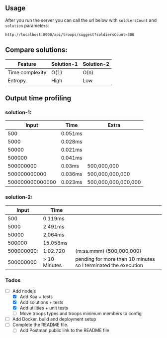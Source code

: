 ## Usage

After you run the server you can call the url below with `soldiersCount` and `solution` parameters:

```
http://localhost:8000/api/troops/suggest?soldiersCount=300
```

## Compare solutions:

| Feature         | Solution-1 | Solution-2 |
|-----------------|------------|------------|
| Time complexity | O(1)       | O(n)       |
| Entropy         | High       | Low        |

## Output time profiling

### solution-1:

| Input           | Time    | Extra               |
|-----------------|---------|---------------------|
| 500             | 0.051ms |                     |
| 5000            | 0.028ms |                     |
| 50000           | 0.021ms |                     |
| 500000          | 0.041ms |                     |
| 500000000       | 0.03ms  | 500,000,000         |
| 500000000000    | 0.036ms | 500,000,000,000     |
| 500000000000000 | 0.023ms | 500,000,000,000,000 |

### solution-2:

| Input      | Time         |                                                                |
|------------|--------------|----------------------------------------------------------------|
| 500        | 0.119ms      |                                                                |
| 5000       | 2.491ms      |                                                                |
| 50000      | 2.064ms      |                                                                |
| 500000     | 15.058ms     |                                                                |
| 500000000: | 1:02.720     | (m:ss.mmm) (500,000,000)                                       |
| 500000000  | > 10 Minutes | pending for more than 10 minutes so I terminated the execution |

### Todos
- [ ] Add nodejs
    - [x] Add Koa + tests
    - [x] Add solutions + tests
    - [x] Add utilities + unit tests
    - [ ] Move troops types and troops minimum members to config
- [ ] Add Docker. build and deployment setup
- [ ] Complete the README file.
    - [ ] Add Postman public link to the README file
